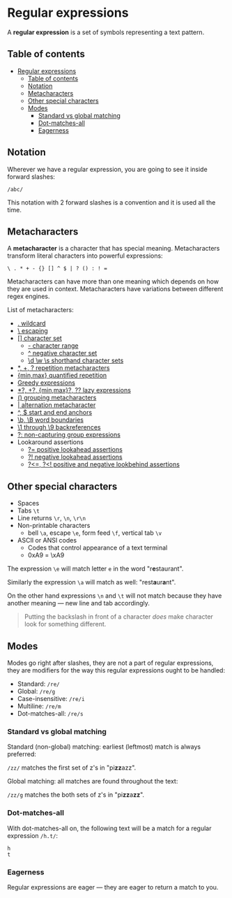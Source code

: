 # Regular expressions

A **regular expression** is a set of symbols representing a text pattern.

## Table of contents

- [Regular expressions](#regular-expressions)
  - [Table of contents](#table-of-contents)
  - [Notation](#notation)
  - [Metacharacters](#metacharacters)
  - [Other special characters](#other-special-characters)
  - [Modes](#modes)
    - [Standard vs global matching](#standard-vs-global-matching)
    - [Dot-matches-all](#dot-matches-all)
    - [Eagerness](#eagerness)

## Notation

Wherever we have a regular expression, you are going to see it inside forward slashes:

```text
/abc/
```

This notation with 2 forward slashes is a convention and it is used all the time.

## Metacharacters

A **metacharacter** is a character that has special meaning. Metacharacters transform literal characters into powerful expressions:

```text
\ . * + - {} [] ^ $ | ? () : ! =
```

Metacharacters can have more than one meaning which depends on how they are used in context. Metacharacters have variations between different regex engines.

List of metacharacters:

- [. wildcard](wildcard.md)
- [\ escaping](escaping.md)
- [[] character set](set.md)
  - [- character range](range.md)
  - [^ negative character set](negative-set.md)
  - [\d \w \s shorthand character sets](shorthand-sets.md)
- [*, +, ? repetition metacharacters](repetition.md)
- [{min,max} quantified repetition](quantified-repetition.md)
- [Greedy expressions](greedy-expressions.md)
- [*?, +?, {min,max}?, ?? lazy expressions](lazy-expressions.md)
- [() grouping metacharacters](grouping.md)
- [| alternation metacharacter](alternation.md)
- [^, $ start and end anchors](start-and-end-anchors.md)
- [\b, \B word boundaries](word-boundaries.md)
- [\1 through \9 backreferences](backreferences.md)
- [?: non-capturing group expressions](non-capturing.md)
- Lookaround assertions
  - [?= positive lookahead assertions](positive-lookahead-assertions.md)
  - [?! negative lookahead assertions](negative-lookahead-assertions.md)
  - [?<=, ?<! positive and negative lookbehind assertions](lookbehind-assertions.md)

## Other special characters

- Spaces
- Tabs `\t`
- Line returns `\r`, `\n`, `\r\n`
- Non-printable characters
  - bell `\a`, escape `\e`, form feed `\f`, vertical tab `\v`
- ASCII or ANSI codes
  - Codes that control appearance of a text terminal
  - 0xA9 = \xA9

The expression `\e` will match letter `e` in the word "r**e**staurant".

Similarly the expression `\a` will match as well: "rest**a**ur**a**nt".

On the other hand expressions `\n` and `\t` will not match because they have another meaning — new line and tab accordingly.

> Putting the backslash in front of a character *does* make character look for something different.

## Modes

Modes go right after slashes, they are not a part of regular expressions, they are modifiers for the way this regular expressions ought to be handled:

- Standard: `/re/`
- Global: `/re/g`
- Case-insensitive: `/re/i`
- Multiline: `/re/m`
- Dot-matches-all: `/re/s`

### Standard vs global matching

Standard (non-global) matching: earliest (leftmost) match is always preferred:

`/zz/` matches the first set of z's in "pi**zz**azz".

Global matching: all matches are found throughout the text:

`/zz/g` matches the both sets of z's in "pi**zz**a**zz**".

### Dot-matches-all

With dot-matches-all on, the following text will be a match for a regular expression `/h.t/`:

```text
h
t
```

### Eagerness

Regular expressions are eager — they are eager to return a match to you.
